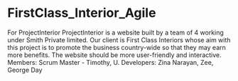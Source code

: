# FirstClass_Interior_Agile
For ProjectInterior
ProjectInterior is a website built by a team of 4 working under Smith Private limited. Our client is First Class Interiors whose aim with this project is to promote the business country-wide so that they may earn more benefits. The website should be more user-friendly and interactive.
Members:
Scrum Master - Timothy, U.
Developers: Zina Narayan, Zee, George Day
